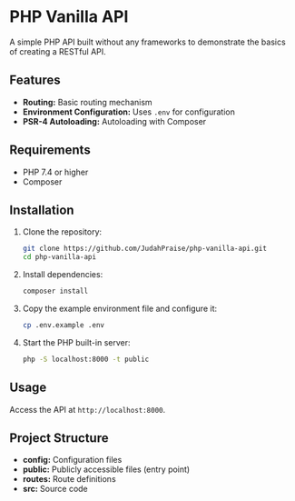 # PHP Vanilla API

A simple PHP API built without any frameworks to demonstrate the basics of creating a RESTful API.

## Features

- **Routing:** Basic routing mechanism
- **Environment Configuration:** Uses `.env` for configuration
- **PSR-4 Autoloading:** Autoloading with Composer

## Requirements

- PHP 7.4 or higher
- Composer

## Installation

1. Clone the repository:

   ```sh
   git clone https://github.com/JudahPraise/php-vanilla-api.git
   cd php-vanilla-api
   ```

2. Install dependencies:

   ```sh
   composer install
   ```

3. Copy the example environment file and configure it:

   ```sh
   cp .env.example .env
   ```

4. Start the PHP built-in server:
   ```sh
   php -S localhost:8000 -t public
   ```

## Usage

Access the API at `http://localhost:8000`.

## Project Structure

- **config:** Configuration files
- **public:** Publicly accessible files (entry point)
- **routes:** Route definitions
- **src:** Source code
